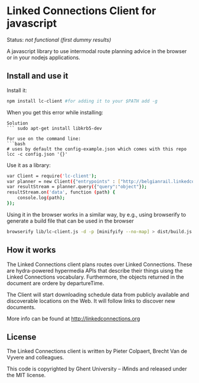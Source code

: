 # Linked Connections Client for javascript

Status: _not functional (first dummy results)_

A javascript library to use intermodal route planning advice in the browser or in your nodejs applications.

## Install and use it

Install it:
```bash
npm install lc-client #for adding it to your $PATH add -g
```

When you get this error while installing:
``` ../lib/kerberos.h:5:27: fatal error: gssapi/gssapi.h: No such file or directory
Solution
``` sudo apt-get install libkrb5-dev

For use on the command line:
```bash
# uses by default the config-example.json which comes with this repo
lcc -c config.json '{}'
```

Use it as a library:
```bash
var Client = require('lc-client');
var planner = new Client({"entrypoints" : ["http://belgianrail.linkedconnections.org/"]});
var resultStream = planner.query({"query":"object"});
resultStream.on('data', function (path) {
    console.log(path);
});
```

Using it in the browser works in a similar way, by e.g., using browserify to generate a build file that can be used in the browser
```bash
browserify lib/lc-client.js -d -p [minifyify --no-map] > dist/build.js
```

## How it works

The Linked Connections client plans routes over Linked Connections. These are hydra-powered hypermedia APIs that describe their things uisng the Linked Connections vocabulary. Furthermore, the objects returned in the document are ordere by departureTime.

The Client will start downloading schedule data from publicly available and discoverable locations on the Web. It will follow links to discover new documents.

More info can be found at http://linkedconnections.org

## License

The Linked Connections client is written by Pieter Colpaert, Brecht Van de Vyvere and colleagues.

This code is copyrighted by Ghent University – iMinds and released under the MIT license.
